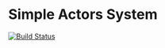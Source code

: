 # Simple Actors System

[![Build Status](https://travis-ci.org/t-izbassar/akka-simple.svg?branch=master)](https://travis-ci.org/t-izbassar/akka-simple)

